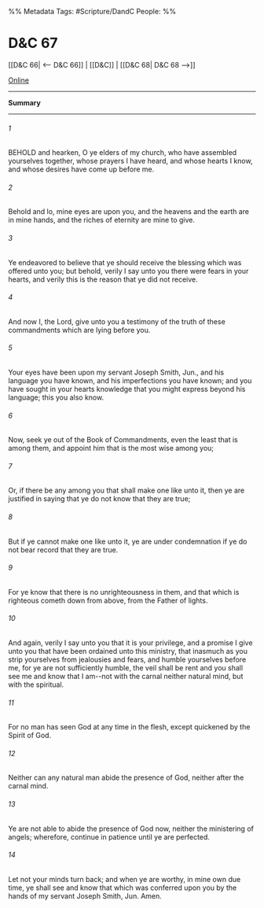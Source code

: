 %% Metadata
Tags: #Scripture/DandC
People: 
%%
# D&C 67
[[D&C 66| <-- D&C 66]] | [[D&C]] | [[D&C 68| D&C 68 -->]]

[Online](https://churchofjesuschrist.org/study/scriptures/dc-testament/dc/67?lang=eng)

---
__Summary__



---
###### 1
BEHOLD and hearken, O ye elders of my church, who have assembled yourselves together, whose prayers I have heard, and whose hearts I know, and whose desires have come up before me.
###### 2
Behold and lo, mine eyes are upon you, and the heavens and the earth are in mine hands, and the riches of eternity are mine to give.
###### 3
Ye endeavored to believe that ye should receive the blessing which was offered unto you; but behold, verily I say unto you there were fears in your hearts, and verily this is the reason that ye did not receive.
###### 4
And now I, the Lord, give unto you a testimony of the truth of these commandments which are lying before you.
###### 5
Your eyes have been upon my servant Joseph Smith, Jun., and his language you have known, and his imperfections you have known; and you have sought in your hearts knowledge that you might express beyond his language; this you also know.
###### 6
Now, seek ye out of the Book of Commandments, even the least that is among them, and appoint him that is the most wise among you;
###### 7
Or, if there be any among you that shall make one like unto it, then ye are justified in saying that ye do not know that they are true;
###### 8
But if ye cannot make one like unto it, ye are under condemnation if ye do not bear record that they are true.
###### 9
For ye know that there is no unrighteousness in them, and that which is righteous cometh down from above, from the Father of lights.
###### 10
And again, verily I say unto you that it is your privilege, and a promise I give unto you that have been ordained unto this ministry, that inasmuch as you strip yourselves from jealousies and fears, and humble yourselves before me, for ye are not sufficiently humble, the veil shall be rent and you shall see me and know that I am--not with the carnal neither natural mind, but with the spiritual.
###### 11
For no man has seen God at any time in the flesh, except quickened by the Spirit of God.
###### 12
Neither can any natural man abide the presence of God, neither after the carnal mind.
###### 13
Ye are not able to abide the presence of God now, neither the ministering of angels; wherefore, continue in patience until ye are perfected.
###### 14
Let not your minds turn back; and when ye are worthy, in mine own due time, ye shall see and know that which was conferred upon you by the hands of my servant Joseph Smith, Jun. Amen.




